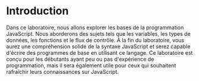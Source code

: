 # Introduction

Dans ce laboratoire, nous allons explorer les bases de la programmation JavaScript. Nous aborderons des sujets tels que les variables, les types de données, les fonctions et le flux de contrôle. À la fin du laboratoire, vous aurez une compréhension solide de la syntaxe JavaScript et serez capable d'écrire des programmes de base en utilisant ce langage. Ce laboratoire est conçu pour les débutants ayant peu ou pas d'expérience de programmation, mais il sera également utile pour ceux qui souhaitent rafraîchir leurs connaissances sur JavaScript.
